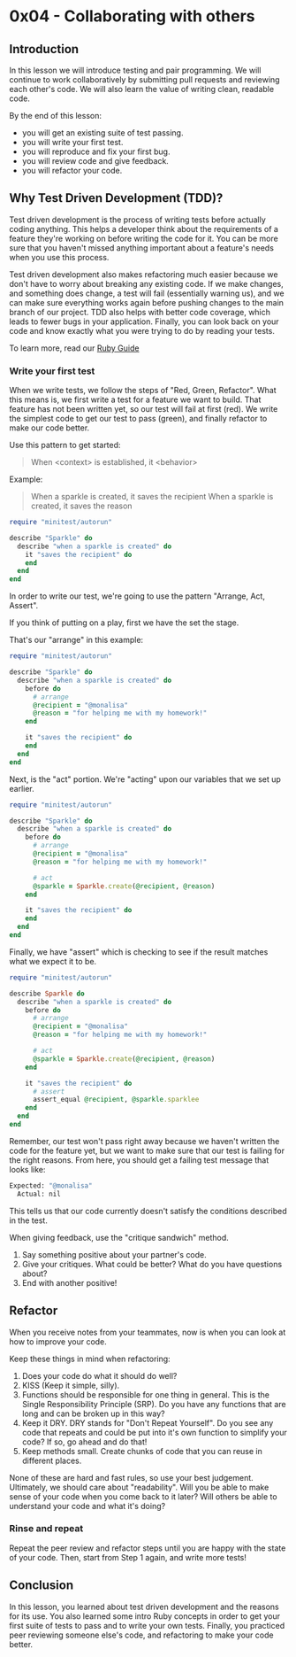 # 0x04 - Collaborating with others

<!--
* 30 min: CSS Animations demo. [Sparkle Party](https://github.com/codechica/sparkle-party)
* 30 min: Finish working on [Lesson 1 issue][issues].
* 30 min: Presentation on Source Control
* 15 min: [Play a game together](https://create.kahoot.it/share/git-terms/6bf90eb7-3c80-43d5-a0ff-b710cc767040)
* 60 min: Work on assigned [Lesson 2 issue][issues]
* 15 min: Heart, Fart and Shopping Cart


Part 1: Get an existing suite of tests passing.
Part 2: Start contributing tests that might be missing.
Part 3: Reproduce a bug as an automated test.
Part 4: Fix it
Part 5: Refactoring. Make it DRY, YAGNI and KISS(parkles). Gorilla/Banana.

Introduction to tests and pair programming. Break into pairs, work on a bug
fixing (make the tests pass), submit the changes as a pull request.
Provide example (SparkleHub) with problems to fix, work on the bug fix & share
how they fixed it. Get practice reviewing each others code and giving feedback.

Learn the error message. "What's wrong with this code" challenge.
  * Syntax, logic

How often will they be debugging?
How will this differentiate them from other devs?

## Outcomes

* Understand how to problem solve.
* Continue to work collaboratively to provide feedback.
* Learn the value of clean coding.
* Why are tests important?

[slides](./slides.html)

-->

## Introduction

In this lesson we will introduce testing and pair programming.
We will continue to work collaboratively by submitting pull requests and reviewing each other's code.
We will also learn the value of writing clean, readable code.

By the end of this lesson:

* you will get an existing suite of test passing.
* you will write your first test.
* you will reproduce and fix your first bug.
* you will review code and give feedback.
* you will refactor your code.

## Why Test Driven Development (TDD)?

Test driven development is the process of writing tests before actually coding anything.
This helps a developer think about the requirements of a feature they're working on before writing the code for it.
You can be more sure that you haven't missed anything important about a feature's needs when you use this process.

Test driven development also makes refactoring much easier because we don't have to worry about breaking any existing code.
If we make changes, and something does change, a test will fail (essentially warning us), and we can make sure everything works again before pushing changes to the main branch of our project.
TDD also helps with better code coverage, which leads to fewer bugs in your application.
Finally, you can look back on your code and know exactly what you were trying to do by reading your tests.

To learn more, read our [Ruby Guide](../../guides/ruby.html)

### Write your first test

When we write tests, we follow the steps of "Red, Green, Refactor".
What this means is, we first write a test for a feature we want to build.
That feature has not been written yet, so our test will fail at first (red).
We write the simplest code to get our test to pass (green), and finally refactor to make our code better.

Use this pattern to get started:

> When \<context\> is established, it \<behavior\>

Example:

> When a sparkle is created, it saves the recipient
> When a sparkle is created, it saves the reason

```rb
require "minitest/autorun"

describe "Sparkle" do
  describe "when a sparkle is created" do
    it "saves the recipient" do
    end
  end
end
```

In order to write our test, we're going to use the pattern "Arrange, Act, Assert".

If you think of putting on a play, first we have the set the stage.

That's our "arrange" in this example:

```rb
require "minitest/autorun"

describe "Sparkle" do
  describe "when a sparkle is created" do
    before do
      # arrange
      @recipient = "@monalisa"
      @reason = "for helping me with my homework!"
    end

    it "saves the recipient" do
    end
  end
end
```

Next, is the "act" portion. We're "acting" upon our variables that we set up earlier.

```rb
require "minitest/autorun"

describe "Sparkle" do
  describe "when a sparkle is created" do
    before do
      # arrange
      @recipient = "@monalisa"
      @reason = "for helping me with my homework!"

      # act
      @sparkle = Sparkle.create(@recipient, @reason)
    end

    it "saves the recipient" do
    end
  end
end
```

Finally, we have "assert" which is checking to see if the result matches what we expect it to be.

```ruby
require "minitest/autorun"

describe Sparkle do
  describe "when a sparkle is created" do
    before do
      # arrange
      @recipient = "@monalisa"
      @reason = "for helping me with my homework!"

      # act
      @sparkle = Sparkle.create(@recipient, @reason)
    end

    it "saves the recipient" do
      # assert
      assert_equal @recipient, @sparkle.sparklee
    end
  end
end
```

Remember, our test won't pass right away because we haven't written the code for the feature yet, but we want to make sure that our test is failing for the right reasons.
From here, you should get a failing test message that looks like:

```bash
Expected: "@monalisa"
  Actual: nil
```

This tells us that our code currently doesn't satisfy the conditions described in the test.

When giving feedback, use the "critique sandwich" method.

1. Say something positive about your partner's code.
1. Give your critiques. What could be better? What do you have questions about?
1. End with another positive!

## Refactor

When you receive notes from your teammates, now is when you can look at how to improve your code.

Keep these things in mind when refactoring:

1. Does your code do what it should do well?
2. KISS (Keep it simple, silly).
3. Functions should be responsible for one thing in general. This is the Single Responsibility Principle (SRP). Do you have any functions that are long and can be broken up in this way?
4. Keep it DRY. DRY stands for "Don't Repeat Yourself". Do you see any code that repeats and could be put into it's own function to simplify your code? If so, go ahead and do that!
5. Keep methods small. Create chunks of code that you can reuse in different places.

None of these are hard and fast rules, so use your best judgement. Ultimately, we should care about "readability". Will you be able to make sense of your code when you come back to it later? Will others be able to understand your code and what it's doing?

### Rinse and repeat

Repeat the peer review and refactor steps until you are happy with the state of your code. Then, start from Step 1 again, and write more tests!

## Conclusion

In this lesson, you learned about test driven development and the reasons for its use. You also learned some intro Ruby concepts in order to get your first suite of tests to pass and to write your own tests. Finally, you practiced peer reviewing someone else's code, and refactoring to make your code better.

<!--
## Lesson 0x04

Software Engineering Lifecycle

* Thought -> Product
* Planning Stage, Requirements, Feasibility, Design, Prototyping,
  Implementation, Testing.
* Mini pop quiz: Which phase are we in right now?
* Encourage them to research outside of class.

Introduction to roles: What are the different types of jobs in tech?

* Product Manager
  * Product manager's guide to prioritizing things
  * Activity: Girls brainstorm a different feature for SparkleHub
* Designer
  * Designer's guide to designing things.
  * Wireframes - showing them the tools that developers use in the real world (how to create lines, shapes).
  * Usability, UI, UX, Design
  * Girls draw out what their feature idea could look like:
    Activity: Wireframe

Outcomes:

* Girls will learn about the software engineering life cycle, and explore an
  overview of the product manager & designer roles in tech.
* Girls will come up with an idea for a new feature, and a wireframe for it.


As an instructor, I want to be able to teach lesson 0x04 so that students can
understand the software engineering life cycle.

* [ ] Students learn an overview of what a product manager does.
* [ ] Students learn an overview of what a designer does.
* [ ] Students create a user story as the product manager.
* [ ] Students create a wireframe as a designer.


* [Presentation](./slides.html)

{% include youtube.html youtube_id="zvA68LXHDCI" %}

```plaintext
# Agenda

* Introduction
* Product Overview
* Customer Feedback


Feedback:

* view profile of peers (high priority)
* no way to see sent/received sparkles
  * see sparkles that we got self esteem boost
  * forgot to sparkle certain people.
    * can't see who received
  * filter by our sparkles that we sent
  * filter by our sparkles that we receive
  * separate page to see my sparkles
  * privacy settings
    * private sparkles.
      * interpersonal conflicts.
* no notifications when sending/receiving
* avatar icon bug
  * login via Facebook
  * login via GitHub
* colours: branding colors
  * colour palette
  * red (need to chat with marketing)
  * align colors with branding. (custom colors)

authenticating users
* what kind of timeframe are we looking at?
  * 3 months to the full organization.

Spike:
* GitHub Auth
* Facebook Auth

Temporary solution:
* add a textbox to enter username

Remove Avatar for now.
```

-->
